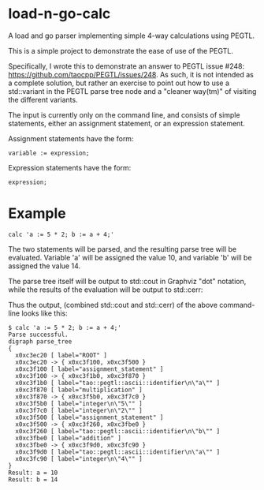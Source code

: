 # load-n-go-calc
A load and go parser implementing simple 4-way calculations using PEGTL.

This is a simple project to demonstrate the ease of use of the PEGTL.

Specifically, I wrote this to demonstrate an answer to PEGTL issue #248: https://github.com/taocpp/PEGTL/issues/248.  As such, it is not intended as a
complete solution, but rather an exercise to point out how to use a
std::variant in the PEGTL parse tree node and a "cleaner way(tm)" of visiting
the different variants.

The input is currently only on the command line, and consists of simple
statements, either an assignment statement, or an expression statement.

Assignment statements have the form:

    variable := expression;

Expression statements have the form:

    expression;

# Example

    calc 'a := 5 * 2; b := a + 4;'

The two statements will be parsed, and the resulting parse tree will be evaluated.  Variable 'a' will be assigned the value 10, and variable 'b' will be assigned the value 14.

The parse tree itself will be output to std::cout in Graphviz "dot" notation, while the results of the evaluation will be output to std::cerr:

Thus the output, (combined std::cout and std::cerr) of the above command-line looks like this:

    $ calc 'a := 5 * 2; b := a + 4;'
    Parse successful.
    digraph parse_tree
    {
      x0xc3ec20 [ label="ROOT" ]
      x0xc3ec20 -> { x0xc3f100, x0xc3f500 }
      x0xc3f100 [ label="assignment_statement" ]
      x0xc3f100 -> { x0xc3f1b0, x0xc3f870 }
      x0xc3f1b0 [ label="tao::pegtl::ascii::identifier\n\"a\"" ]
      x0xc3f870 [ label="multiplication" ]
      x0xc3f870 -> { x0xc3f5b0, x0xc3f7c0 }
      x0xc3f5b0 [ label="integer\n\"5\"" ]
      x0xc3f7c0 [ label="integer\n\"2\"" ]
      x0xc3f500 [ label="assignment_statement" ]
      x0xc3f500 -> { x0xc3f260, x0xc3fbe0 }
      x0xc3f260 [ label="tao::pegtl::ascii::identifier\n\"b\"" ]
      x0xc3fbe0 [ label="addition" ]
      x0xc3fbe0 -> { x0xc3f9d0, x0xc3fc90 }
      x0xc3f9d0 [ label="tao::pegtl::ascii::identifier\n\"a\"" ]
      x0xc3fc90 [ label="integer\n\"4\"" ]
    }
    Result: a = 10
    Result: b = 14


